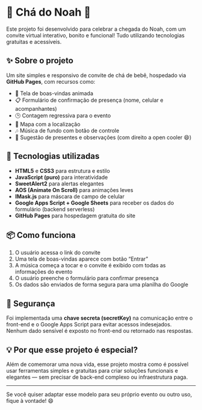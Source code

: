 # 🎉 Chá do Noah 💙

Este projeto foi desenvolvido para celebrar a chegada do Noah, com um convite virtual interativo, bonito e funcional! 
Tudo utilizando tecnologias gratuitas e acessíveis.

## ✨ Sobre o projeto

Um site simples e responsivo de convite de chá de bebê, hospedado via **GitHub Pages**, com recursos como:

- 🎨 Tela de boas-vindas animada
- 📋 Formulário de confirmação de presença (nome, celular e acompanhantes)
- 🕒 Contagem regressiva para o evento
- 📍 Mapa com a localização
- 🎶 Música de fundo com botão de controle
- 🎁 Sugestão de presentes e observações (com direito a open cooler 😄)

## 🚀 Tecnologias utilizadas

- **HTML5** e **CSS3** para estrutura e estilo
- **JavaScript (puro)** para interatividade
- **SweetAlert2** para alertas elegantes
- **AOS (Animate On Scroll)** para animações leves
- **IMask.js** para máscara de campo de celular
- **Google Apps Script + Google Sheets** para receber os dados do formulário (backend serverless)
- **GitHub Pages** para hospedagem gratuita do site

## 📦 Como funciona

1. O usuário acessa o link do convite
2. Uma tela de boas-vindas aparece com botão “Entrar”
3. A música começa a tocar e o convite é exibido com todas as informações do evento
4. O usuário preenche o formulário para confirmar presença
5. Os dados são enviados de forma segura para uma planilha do Google

## 🔐 Segurança

Foi implementada uma **chave secreta (secretKey)** na comunicação entre o front-end e o Google Apps Script para evitar acessos indesejados.  
Nenhum dado sensível é exposto no front-end ou retornado nas respostas.

## 💡 Por que esse projeto é especial?

Além de comemorar uma nova vida, esse projeto mostra como é possível usar ferramentas simples e gratuitas para criar soluções funcionais e elegantes — sem precisar de back-end complexo ou infraestrutura paga.

---

Se você quiser adaptar esse modelo para seu próprio evento ou outro uso, fique à vontade! 😄
